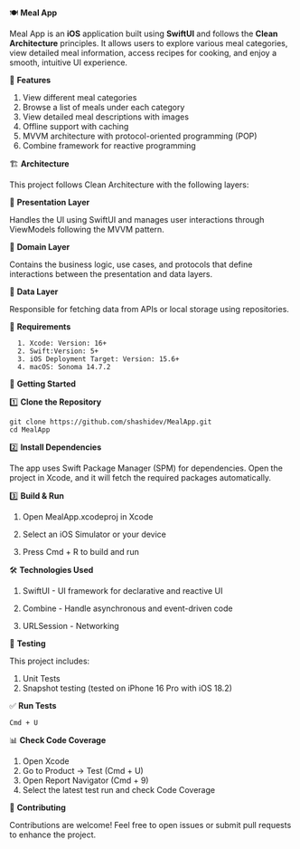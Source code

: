 🍽️ **Meal App**

Meal App is an **iOS** application built using **SwiftUI** and follows the **Clean Architecture** principles. It allows users to explore various meal categories, view detailed meal information, access recipes for cooking, and enjoy a smooth, intuitive UI experience.

📌 **Features**

1. View different meal categories
2. Browse a list of meals under each category
3. View detailed meal descriptions with images
4. Offline support with caching
5. MVVM architecture with protocol-oriented programming (POP)
6. Combine framework for reactive programming

🏗️ **Architecture**

This project follows Clean Architecture with the following layers:

🔹 **Presentation Layer**

Handles the UI using SwiftUI and manages user interactions through ViewModels following the MVVM pattern.

🔹 **Domain Layer**

Contains the business logic, use cases, and protocols that define interactions between the presentation and data layers.

🔹 **Data Layer**

Responsible for fetching data from APIs or local storage using repositories.

🔧 **Requirements**

      1. Xcode: Version: 16+
      2. Swift:Version: 5+
      3. iOS Deployment Target: Version: 15.6+
      4. macOS: Sonoma 14.7.2
      
      

🚀 **Getting Started**

1️⃣ **Clone the Repository**

    git clone https://github.com/shashidev/MealApp.git
    cd MealApp

2️⃣ **Install Dependencies**

The app uses Swift Package Manager (SPM) for dependencies. Open the project in Xcode, and it will fetch the required packages automatically.

3️⃣ **Build & Run**

1. Open MealApp.xcodeproj in Xcode

2. Select an iOS Simulator or your device

3. Press Cmd + R to build and run

🛠️ **Technologies Used**

1. SwiftUI - UI framework for declarative and reactive UI

2. Combine - Handle asynchronous and event-driven code

3. URLSession - Networking

🧪 **Testing**

This project includes:
1. Unit Tests
2. Snapshot testing (tested on iPhone 16 Pro with iOS 18.2)

✅ **Run Tests**

    Cmd + U

📊 **Check Code Coverage**

1. Open Xcode
2. Go to Product → Test (Cmd + U)
3. Open Report Navigator (Cmd + 9)
4. Select the latest test run and check Code Coverage

🤝 **Contributing**

Contributions are welcome! Feel free to open issues or submit pull requests to enhance the project.
